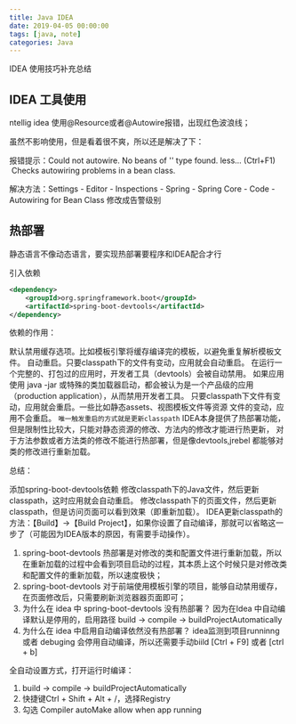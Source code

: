 ```yaml
---
title: Java IDEA
date: 2019-04-05 00:00:00
tags: [java, note]
categories: Java
---
```


IDEA 使用技巧补充总结

<!-- more -->

## IDEA 工具使用

ntellig idea 使用@Resource或者@Autowire报错，出现红色波浪线；

虽然不影响使用，但是看着很不爽，所以还是解决了下：

报错提示：Could not autowire. No beans of '' type found. less... (Ctrl+F1)  Checks autowiring problems in a bean class.

解决方法：Settings - Editor - Inspections - Spring - Spring Core - Code - Autowiring for Bean Class 修改成告警级别

## 热部署

静态语言不像动态语言，要实现热部署要程序和IDEA配合才行

引入依赖

```xml
<dependency>
    <groupId>org.springframework.boot</groupId>
    <artifactId>spring-boot-devtools</artifactId>
</dependency>
```

依赖的作用：

默认禁用缓存选项。比如模板引擎将缓存编译完的模板，以避免重复解析模板文件。
自动重启。只要classpath下的文件有变动，应用就会自动重启。
在运行一个完整的、打包过的应用时，开发者工具（devtools）会被自动禁用。
如果应用使用 java -jar 或特殊的类加载器启动，都会被认为是一个产品级的应用（production application），从而禁用开发者工具。
只要classpath下文件有变动，应用就会重启。一些比如静态assets、视图模板文件等资源 文件的变动，应用不会重启。
`唯一触发重启的方式就是更新classpath`
IDEA本身提供了热部署功能，但是限制性比较大，只能对静态资源的修改、方法内的修改才能进行热更新，
对于方法参数或者方法类的修改不能进行热部署，但是像devtools,jrebel 都能够对类的修改进行重新加载。

总结：

添加spring-boot-devtools依赖
修改classpath下的Java文件，然后更新classpath，这时应用就会自动重启。
修改classpath下的页面文件，然后更新classpath，但是访问页面可以看到效果（即重新加载）。
IDEA更新classpath的方法：【Build】->【Build Project】，如果你设置了自动编译，那就可以省略这一步了（可能因为IDEA版本的原因，有需要手动操作）。

1. spring-boot-devtools 热部署是对修改的类和配置文件进行重新加载，所以在重新加载的过程中会看到项目启动的过程，其本质上这个时候只是对修改类和配置文件的重新加载，所以速度极快；
2. spring-boot-devtools 对于前端使用模板引擎的项目，能够自动禁用缓存，在页面修改后，只需要刷新浏览器器页面即可；
3. 为什么在 idea 中 spring-boot-devtools 没有热部署？ 因为在Idea 中自动编译默认是停用的，启用路径 build -> compile -> buildProjectAutomatically
4. 为什么在 idea 中启用自动编译依然没有热部署？ idea监测到项目runninng 或者 debuging 会停用自动编译，所以还需要手动biild [Ctrl + F9] 或者 [ctrl +  b]

全自动设置方式，打开运行时编译：

1. build -> compile -> buildProjectAutomatically
2. 快捷键Ctrl + Shift + Alt + /，选择Registry
3. 勾选 Compiler autoMake allow when app running